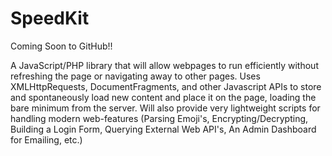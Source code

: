 # SpeedKit
Coming Soon to GitHub!!

A JavaScript/PHP library that will allow webpages to run efficiently without refreshing the page or navigating away to other pages.  Uses XMLHttpRequests, DocumentFragments, and other Javascript APIs to store and spontaneously load new content and place it on the page, loading the bare minimum from the server.  Will also provide very lightweight scripts for handling modern web-features (Parsing Emoji's, Encrypting/Decrypting, Building a Login Form, Querying External Web API's, An Admin Dashboard for Emailing, etc.)
